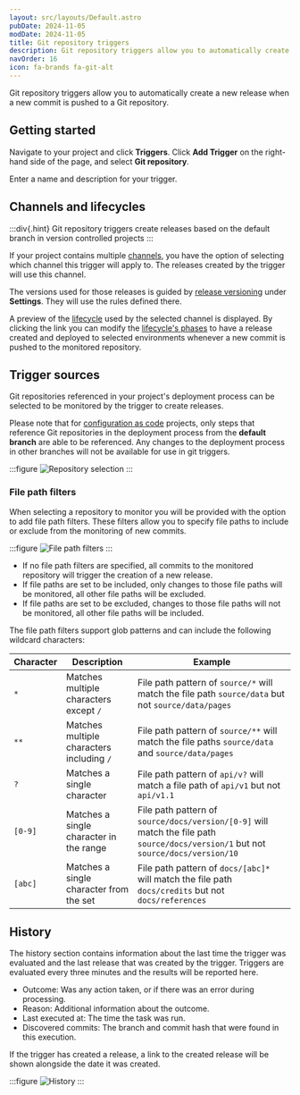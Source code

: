 ```yaml
---
layout: src/layouts/Default.astro
pubDate: 2024-11-05
modDate: 2024-11-05
title: Git repository triggers
description: Git repository triggers allow you to automatically create a new release when a new commit is pushed to a Git repository.
navOrder: 16
icon: fa-brands fa-git-alt
---
```


Git repository triggers allow you to automatically create a new release when a new commit is pushed to a Git repository.

## Getting started

Navigate to your project and click **Triggers**. Click **Add Trigger** on the right-hand side of the page, and select **Git repository**.

Enter a name and description for your trigger.

## Channels and lifecycles

:::div{.hint}
Git repository triggers create releases based on the default branch in version controlled projects
:::

If your project contains multiple [channels](/docs/releases/channels), you have the option of selecting which channel this trigger will apply to. The releases created by the trigger will use this channel.

The versions used for those releases is guided by [release versioning](/docs/releases/release-versioning) under **Settings**. They will use the rules defined there.

A preview of the [lifecycle](/docs/releases/lifecycles) used by the selected channel is displayed. By clicking the link you can modify the [lifecycle's phases](/docs/releases/lifecycles/#Lifecycles-LifecyclePhases) to have a release created and deployed to selected environments whenever a new commit is pushed to the monitored repository.

## Trigger sources

Git repositories referenced in your project's deployment process can be selected to be monitored by the trigger to create releases.

Please note that for [configuration as code](/docs/projects/version-control/config-as-code-reference) projects, only steps that reference Git repositories in the deployment process from the **default branch** are able to be referenced. Any changes to the deployment process in other branches will not be available for use in git triggers.

:::figure
![Repository selection](/docs/projects/project-triggers/images/git-triggers/git-triggers-repository-selection.png)
:::

### File path filters

When selecting a repository to monitor you will be provided with the option to add file path filters. These filters allow you to specify file paths to include or exclude from the monitoring of new commits.

:::figure
![File path filters](/docs/projects/project-triggers/images/git-triggers/git-triggers-file-path-filters.png)
:::

- If no file path filters are specified, all commits to the monitored repository will trigger the creation of a new release. 
- If file paths are set to be included, only changes to those file paths will be monitored, all other file paths will be excluded.
- If file paths are set to be excluded, changes to those file paths will not be monitored, all other file paths will be included.

The file path filters support glob patterns and can include the following wildcard characters:

| **Character** | **Description**                           | **Example**                                                                                                                        |
|---------------|-------------------------------------------|------------------------------------------------------------------------------------------------------------------------------------|
| `*`           | Matches multiple characters except `/`    | File path pattern of `source/*` will match the file path `source/data` but not `source/data/pages`                                 |
| `**`          | Matches multiple characters including `/` | File path pattern of `source/**` will match the file paths `source/data` and `source/data/pages`                                   |
| `?`           | Matches a single character                | File path pattern of `api/v?` will match a file path of `api/v1` but not `api/v1.1`                                                |
| `[0-9]`       | Matches a single character in the range   | File path pattern of `source/docs/version/[0-9]` will match the file path `source/docs/version/1` but not `source/docs/version/10` |
| `[abc]`       | Matches a single character from the set   | File path pattern of `docs/[abc]*` will match the file path `docs/credits` but not `docs/references`                               |

## History

The history section contains information about the last time the trigger was evaluated and the last release that was created by the trigger. Triggers are evaluated every three minutes and the results will be reported here.

- Outcome: Was any action taken, or if there was an error during processing.
- Reason: Additional information about the outcome.
- Last executed at: The time the task was run.
- Discovered commits: The branch and commit hash that were found in this execution.

If the trigger has created a release, a link to the created release will be shown alongside the date it was created.

:::figure
![History](/docs/projects/project-triggers/images/git-triggers/git-triggers-history.png)
:::
